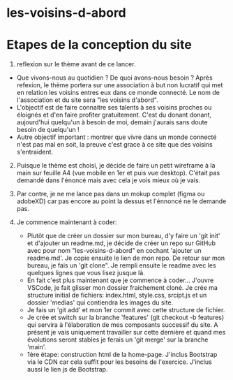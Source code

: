 # les-voisins-d-abord

# Etapes de la conception du site
1) reflexion sur le thème avant de ce lancer.
 - Que vivons-nous au quotidien ? De quoi avons-nous besoin ? Après refexion, le thème portera sur une association à but non lucratif qui met en relation les voisins entres eux dans ce monde connecté. Le nom de l'association et du site sera "les voisins d'abord".
 - L'objectif est de faire connaitre ses talents à ses voisins proches ou éloignés et d'en faire profiter gratuitement. C'est du donant donant, aujourd'hui quelqu'un à besoin de moi, demain j'aurais sans doute besoin de quelqu'un !
 - Autre objectif important : montrer que vivre dans un monde connecté n'est pas mal en soit, la preuve c'est grace à ce site que des voisins s'entraident.
 
2) Puisque le thème est choisi, je décide de faire un petit wireframe à la main sur feuille A4 (vue mobile en 1er et puis vue desktop). C'était pas demandé dans l'énoncé mais avec cela je vois mieux où je vais.

3) Par contre, je ne me lance pas dans un mokup complet (figma ou adobeXD) car pas encore au point la dessus et l'énnoncé ne le demande pas.

4) Je commence maintenant à coder:
    - Plutôt que de créer un dossier sur mon bureau, d'y faire un 'git init' et d'ajouter un readme.md, je décide de créer un repo sur GitHub avec pour nom "les-voisins-d-abord" en cochant 'ajouter un readme.md'. Je copie ensuite le lien de mon repo. De retour sur mon bureau, je fais un 'git clone". Je rempli ensuite le readme avec les quelques lignes que vous lisez jusque là.
    - En fait c'est plus maintenant que je commence à coder... J'ouvre VSCode, je fait glisser mon dossier fraichement cloné. Je crée ma structure initial de fichiers: index.html, style.css, srcipt.js et un dossier 'medias' qui contiendra les images du site.
    - Je fais un 'git add' et mon 1er commit avec cette structure de fichier. 
    - Je crée et switch sur la branche 'features' (git checkout -b features) qui servira à l'élaboration de mes composants successif du site. A présent je vais uniquement travailler sur cette dernière et quand mes évolutions seront stables je ferais un 'git merge' sur la branche 'main'.
    - 1ère étape: construction html de la home-page. J'inclus Bootstrap via le CDN car cela suffit pour les besoins de l'exercice. J'inclus aussi le lien js de Bootstrap.